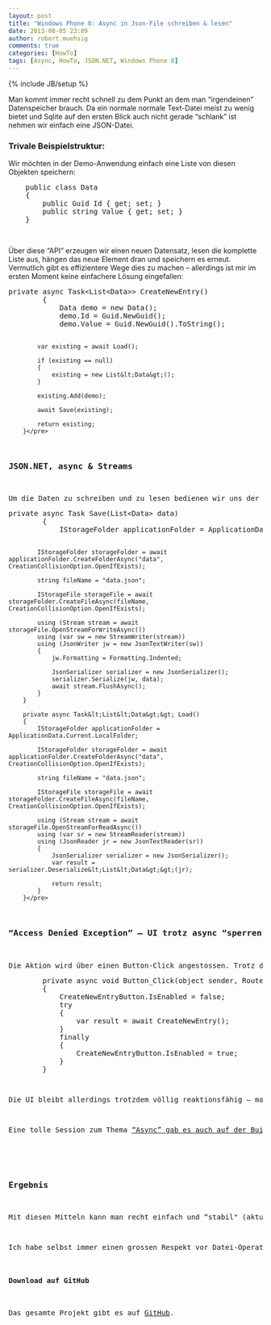 ```yaml
---
layout: post
title: "Windows Phone 8: Async in Json-File schreiben & lesen"
date: 2013-08-05 23:09
author: robert.muehsig
comments: true
categories: [HowTo]
tags: [Async, HowTo, JSON.NET, Windows Phone 8]
---
```

{% include JB/setup %}
<p>Man kommt immer recht schnell zu dem Punkt an dem man “irgendeinen” Datenspeicher brauch. Da ein normale normale Text-Datei meist zu wenig bietet und Sqlite auf den ersten Blick auch nicht gerade “schlank” ist nehmen wir einfach eine JSON-Datei.</p> <h3>Trivale Beispielstruktur:</h3> <p>Wir möchten in der Demo-Anwendung einfach eine Liste von diesen Objekten speichern:</p><pre class="brush: csharp; auto-links: true; collapse: false; first-line: 1; gutter: true; html-script: false; light: false; ruler: false; smart-tabs: true; tab-size: 4; toolbar: true;">    public class Data
    {
        public Guid Id { get; set; }
        public string Value { get; set; }
    }</pre>
<p>&nbsp;</p>
<p>Über diese “API” erzeugen wir einen neuen Datensatz, lesen die komplette Liste aus, hängen das neue Element dran und speichern es erneut. Vermutlich gibt es effizientere Wege dies zu machen – allerdings ist mir im ersten Moment keine einfachere Lösung eingefallen:</p>
<p></p><pre class="brush: csharp; auto-links: true; collapse: false; first-line: 1; gutter: true; html-script: false; light: false; ruler: false; smart-tabs: true; tab-size: 4; toolbar: true;">private async Task&lt;List&lt;Data&gt;&gt; CreateNewEntry()
        {
            Data demo = new Data();
            demo.Id = Guid.NewGuid();
            demo.Value = Guid.NewGuid().ToString();

            var existing = await Load();

            if (existing == null)
            {
                existing = new List&lt;Data&gt;();
            }

            existing.Add(demo);

            await Save(existing);

            return existing;
        }</pre>
<h3>JSON.NET, async &amp; Streams </h3>
<p>Um die Daten zu schreiben und zu lesen bedienen wir uns der <a href="http://mobile.dzone.com/articles/windows-phone-8-shared-core">“WinRT”-angehauchten APIs von Windows Phone 8</a> und eine Menge async &amp; await Code und <a href="http://james.newtonking.com/archive/2009/02/14/writing-json-to-a-file-using-json-net.aspx">zu guter Letzt JSON.NET</a>:</p><pre class="brush: csharp; auto-links: true; collapse: false; first-line: 1; gutter: true; html-script: false; light: false; ruler: false; smart-tabs: true; tab-size: 4; toolbar: true;">private async Task Save(List&lt;Data&gt; data)
        {
            IStorageFolder applicationFolder = ApplicationData.Current.LocalFolder;

            IStorageFolder storageFolder = await applicationFolder.CreateFolderAsync("data", CreationCollisionOption.OpenIfExists);

            string fileName = "data.json";

            IStorageFile storageFile = await storageFolder.CreateFileAsync(fileName, CreationCollisionOption.OpenIfExists);

            using (Stream stream = await storageFile.OpenStreamForWriteAsync())
            using (var sw = new StreamWriter(stream))
            using (JsonWriter jw = new JsonTextWriter(sw))
            {
                jw.Formatting = Formatting.Indented;

                JsonSerializer serializer = new JsonSerializer();
                serializer.Serialize(jw, data);
                await stream.FlushAsync();
            }
        }

        private async Task&lt;List&lt;Data&gt;&gt; Load()
        {
            IStorageFolder applicationFolder = ApplicationData.Current.LocalFolder;

            IStorageFolder storageFolder = await applicationFolder.CreateFolderAsync("data", CreationCollisionOption.OpenIfExists);

            string fileName = "data.json";

            IStorageFile storageFile = await storageFolder.CreateFileAsync(fileName, CreationCollisionOption.OpenIfExists);

            using (Stream stream = await storageFile.OpenStreamForReadAsync())
            using (var sr = new StreamReader(stream))
            using (JsonReader jr = new JsonTextReader(sr))
            {
                JsonSerializer serializer = new JsonSerializer();
                var result = serializer.Deserialize&lt;List&lt;Data&gt;&gt;(jr);
                
                return result;
            }
        }</pre>
<h3>“Access Denied Exception” – UI trotz async “sperren”</h3>
<p>Die Aktion wird über einen Button-Click angestossen. Trotz der ganzen Asynchronität muss man trotzdem darauf achten dass im Grunde nur ein Thread die Methode aufruft – andernfalls kann es zu “Access Denied Exceptions” führen. Der einfachste Weg dies zu bewerkstelligen ist dieser:</p><pre class="brush: csharp; auto-links: true; collapse: false; first-line: 1; gutter: true; html-script: false; light: false; ruler: false; smart-tabs: true; tab-size: 4; toolbar: true;">        private async void Button_Click(object sender, RoutedEventArgs e)
        {
            CreateNewEntryButton.IsEnabled = false;
            try
            {
                var result = await CreateNewEntry();
            }
            finally
            {
                CreateNewEntryButton.IsEnabled = true;
            }
        }
</pre>
<p>Die UI bleibt allerdings trotzdem völlig reaktionsfähig – man verhindert aber das zwei verschiedene Threads auf die Datei zugreifen.</p>
<p>Eine tolle Session zum Thema <a href="http://channel9.msdn.com/Events/Build/2013/3-301">“Async” gab es auch auf der Build 2013</a> – auch dort wurde diese Methode angewandt, daher gehe ich mal davon aus, dass dies “in Ordnung” ist.</p>
<h3></h3>
<h3>Ergebnis</h3>
<p>Mit diesen Mitteln kann man recht einfach und “stabil" (aktuell konnte ich noch kein Problem feststellen ;)) seine Daten in eine JSON-Datei schreiben und wieder auslesen. Der Code sollte auch für das “normale” WinRT lauffähig sein.</p>
<p>Ich habe selbst immer einen grossen Respekt vor Datei-Operationen und das Async ist mir leider noch nicht so vertraut – daher: Wer Verbesserungsvorschläge hat – immer her damit :)</p>
<h4>Download auf GitHub</h4>
<p>Das gesamte Projekt gibt es auf <a href="https://github.com/Code-Inside/Samples/tree/master/2013/Wp8AndJson">GitHub</a>. </p>
